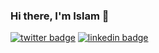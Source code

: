 ### Hi there, I'm Islam 👋

[![twitter badge](https://img.shields.io/badge/twitter-@islammohamedd1-%231FA1F1?style=flat&logo=twitter&logoColor=white)](https://twitter.com/islammohamedd1)
[![linkedin badge](https://img.shields.io/badge/linkedin-islammohamed-%230177B5?style=flat&logo=linkedin)](https://www.linkedin.com/in/islam-mohamed-33a675165)
<!--
**islammohamedd1/islammohamedd1** is a ✨ _special_ ✨ repository because its `README.md` (this file) appears on your GitHub profile.

Here are some ideas to get you started:

- 🔭 I’m currently working on ...
- 🌱 I’m currently learning ...
- 👯 I’m looking to collaborate on ...
- 🤔 I’m looking for help with ...
- 💬 Ask me about ...
- 📫 How to reach me: ...
- 😄 Pronouns: ...
- ⚡ Fun fact: ...
-->
